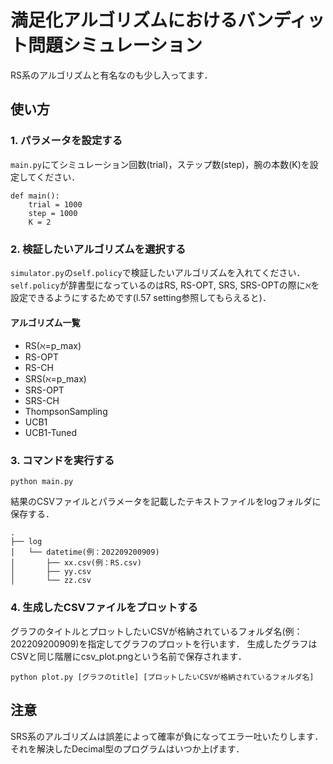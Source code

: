 # 満足化アルゴリズムにおけるバンディット問題シミュレーション
RS系のアルゴリズムと有名なのも少し入ってます．

## 使い方

### 1. パラメータを設定する
`main.py`にてシミュレーション回数(trial)，ステップ数(step)，腕の本数(K)を設定してください．
```
def main():
    trial = 1000
    step = 1000
    K = 2
```

### 2. 検証したいアルゴリズムを選択する
`simulator.py`の`self.policy`で検証したいアルゴリズムを入れてください．
`self.policy`が辞書型になっているのはRS, RS-OPT, SRS, SRS-OPTの際にℵを設定できるようにするためです(l.57 setting参照してもらえると)．

#### アルゴリズム一覧
- RS(ℵ=p_max)
- RS-OPT
- RS-CH
- SRS(ℵ=p_max)
- SRS-OPT
- SRS-CH
- ThompsonSampling
- UCB1
- UCB1-Tuned

### 3. コマンドを実行する
```
python main.py
```
結果のCSVファイルとパラメータを記載したテキストファイルをlogフォルダに保存する．
```
.
├── log
│   └── datetime(例：202209200909)
│       ├── xx.csv(例：RS.csv)
│       ├── yy.csv
│       └── zz.csv
```

### 4. 生成したCSVファイルをプロットする
グラフのタイトルとプロットしたいCSVが格納されているフォルダ名(例：202209200909)を指定してグラフのプロットを行います． 
生成したグラフはCSVと同じ階層にcsv_plot.pngという名前で保存されます．
```
python plot.py [グラフのtitle] [プロットしたいCSVが格納されているフォルダ名]
```

## 注意
SRS系のアルゴリズムは誤差によって確率が負になってエラー吐いたりします．それを解決したDecimal型のプログラムはいつか上げます．
